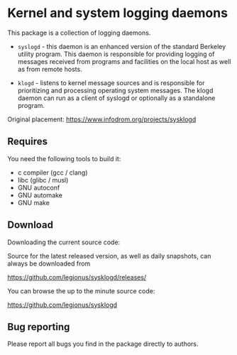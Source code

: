 # Kernel and system logging daemons

This package is a collection of logging daemons.

* `syslogd` - this daemon is an enhanced version of the standard Berkeley
  utility program. This daemon is responsible for providing logging of messages
  received from programs and facilities on the local host as well as from remote
  hosts.

* `klogd` - listens to kernel message sources and is responsible for
  prioritizing and processing operating system messages. The klogd daemon can
  run as a client of syslogd or optionally as a standalone program.

Original placement: https://www.infodrom.org/projects/sysklogd

## Requires

You need the following tools to build it:

* c compiler (gcc / clang)
* libc (glibc / musl)
* GNU autoconf
* GNU automake
* GNU make

## Download

Downloading the current source code:

Source for the latest released version, as well as daily snapshots, can always
be downloaded from

  https://github.com/legionus/sysklogd/releases/

You can browse the up to the minute source code:

  https://github.com/legionus/sysklogd

## Bug reporting

Please report all bugs you find in the package directly to authors.
